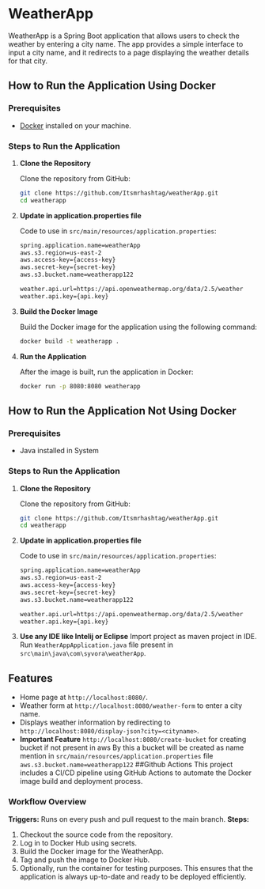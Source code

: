 # WeatherApp

WeatherApp is a Spring Boot application that allows users to check the weather by entering a city name. The app provides a simple interface to input a city name, and it redirects to a page displaying the weather details for that city.


## How to Run the Application Using Docker

### Prerequisites

- [Docker](https://www.docker.com/get-started) installed on your machine.

### Steps to Run the Application

1. **Clone the Repository**

   Clone the repository from GitHub:

   ```bash
   git clone https://github.com/Itsmrhashtag/weatherApp.git
   cd weatherapp

2. **Update in application.properties file**

   Code to use in `src/main/resources/application.properties`:

   ```bash
   spring.application.name=weatherApp
   aws.s3.region=us-east-2
   aws.access-key={access-key}
   aws.secret-key={secret-key}
   aws.s3.bucket.name=weatherapp122
   
   weather.api.url=https://api.openweathermap.org/data/2.5/weather
   weather.api.key={api.key}
   
3. **Build the Docker Image**

   Build the Docker image for the application using the following command:

   ```bash
   docker build -t weatherapp .

4. **Run the Application**

   After the image is built, run the application in Docker:

   ```bash
   docker run -p 8080:8080 weatherapp

## How to Run the Application Not Using Docker

### Prerequisites

- Java installed in System

### Steps to Run the Application
1. **Clone the Repository**

   Clone the repository from GitHub:

   ```bash
   git clone https://github.com/Itsmrhashtag/weatherApp.git
   cd weatherapp

2. **Update in application.properties file**

   Code to use in `src/main/resources/application.properties`:

   ```bash
   spring.application.name=weatherApp
   aws.s3.region=us-east-2
   aws.access-key={access-key}
   aws.secret-key={secret-key}
   aws.s3.bucket.name=weatherapp122
   
   weather.api.url=https://api.openweathermap.org/data/2.5/weather
   weather.api.key={api.key}

3. **Use any IDE like Intelij or Eclipse**
   Import project as maven project in IDE.
   Run `WeatherAppApplication.java` file present in `src\main\java\com\syvora\weatherApp`.

## Features
- Home page at `http://localhost:8080/`.
- Weather form at `http://localhost:8080/weather-form` to enter a city name.
- Displays weather information by redirecting to `http://localhost:8080/display-json?city=<cityname>`.
- **Important Feature**
   `http://localhost:8080/create-bucket` for creating bucket if not present in aws
     By this a bucket will be created  as name mention in `src/main/resources/application.properties` file `aws.s3.bucket.name=weatherapp122`
##Github Actions
   This project includes a CI/CD pipeline using GitHub Actions to automate the Docker image build and deployment process.

### Workflow Overview
 **Triggers:** Runs on every push and pull request to the main branch.
 **Steps:**
1. Checkout the source code from the repository.
2. Log in to Docker Hub using secrets.
3. Build the Docker image for the WeatherApp.
4. Tag and push the image to Docker Hub.
5. Optionally, run the container for testing purposes.
   This ensures that the application is always up-to-date and ready to be deployed efficiently.
